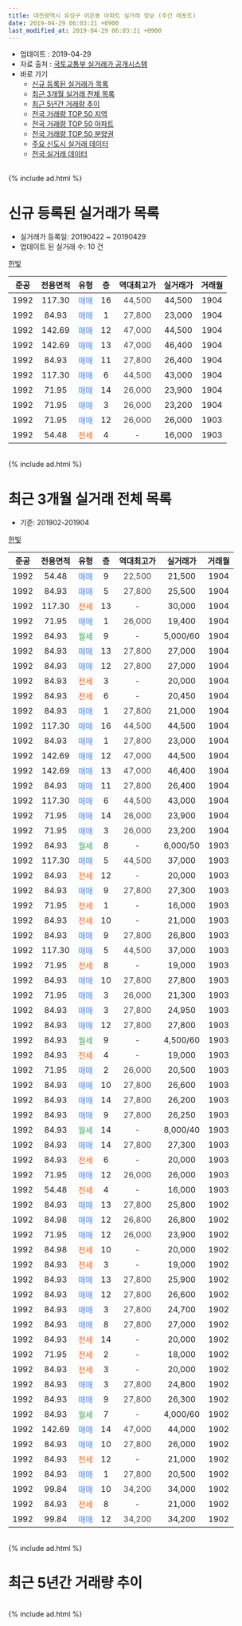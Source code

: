 ```yaml
---
title: 대전광역시 유성구 어은동 아파트 실거래 정보 (주간 레포트)
date: 2019-04-29 06:03:21 +0900
last_modified_at: 2019-04-29 06:03:21 +0900
---
```


* 업데이트 : 2019-04-29
* 자료 출처 : [국토교통부 실거래가 공개시스템](http://rt.molit.go.kr)
* 바로 가기
    * [신규 등록된 실거래가 목록](#신규-등록된-실거래가-목록)
    * [최근 3개월 실거래 전체 목록](#최근-3개월-실거래-전체-목록)
    * [최근 5년간 거래량 추이](#최근-5년간-거래량-추이)
    * [전국 거래량 TOP 50 지역](https://inasie.github.io/apt-trade-info/최근-3개월-전국에서-가장-거래가-많이-발생한-지역)
    * [전국 거래량 TOP 50 아파트](https://inasie.github.io/apt-trade-info/최근-3개월-전국에서-가장-거래가-많이-발생한-아파트)
    * [전국 거래량 TOP 50 분양권](https://inasie.github.io/apt-trade-info/최근-3개월-전국에서-가장-거래가-많이-발생한-분양권)
    * [주요 신도시 실거래 데이터](https://inasie.github.io/apt-trade-info/주요-신도시)
    * [전국 실거래 데이터](https://inasie.github.io/apt-trade-info/전국)
<br>
{% include ad.html %}
<br>

# 신규 등록된 실거래가 목록
* 실거래가 등록일: 20190422 ~ 20190429
* 업데이트 된 실거래 수: 10 건


[한빛](https://search.naver.com/search.naver?query=%EB%8C%80%EC%A0%84%EA%B4%91%EC%97%AD%EC%8B%9C+%EC%9C%A0%EC%84%B1%EA%B5%AC+%EC%96%B4%EC%9D%80%EB%8F%99+%ED%95%9C%EB%B9%9B)

|준공|전용면적|유형|층|역대최고가|실거래가|거래월|
|:---:|:---:|:---:|:---:|:---:|:---:|:---:|
|1992|117.30|<span style="color:#4285f3">매매</span>|16|<span style="color:#444444">44,500</span>|44,500|1904|
|1992|84.93|<span style="color:#4285f3">매매</span>|1|<span style="color:#444444">27,800</span>|23,000|1904|
|1992|142.69|<span style="color:#4285f3">매매</span>|12|<span style="color:#444444">47,000</span>|44,500|1904|
|1992|142.69|<span style="color:#4285f3">매매</span>|13|<span style="color:#444444">47,000</span>|46,400|1904|
|1992|84.93|<span style="color:#4285f3">매매</span>|11|<span style="color:#444444">27,800</span>|26,400|1904|
|1992|117.30|<span style="color:#4285f3">매매</span>|6|<span style="color:#444444">44,500</span>|43,000|1904|
|1992|71.95|<span style="color:#4285f3">매매</span>|14|<span style="color:#444444">26,000</span>|23,900|1904|
|1992|71.95|<span style="color:#4285f3">매매</span>|3|<span style="color:#444444">26,000</span>|23,200|1904|
|1992|71.95|<span style="color:#4285f3">매매</span>|12|<span style="color:#444444">26,000</span>|26,000|1903|
|1992|54.48|<span style="color:#ff5a00">전세</span>|4|<span style="color:#444444">-</span>|16,000|1903|


<br>
{% include ad.html %}
<br>

# 최근 3개월 실거래 전체 목록
* 기준: 201902-201904


[한빛](https://search.naver.com/search.naver?query=%EB%8C%80%EC%A0%84%EA%B4%91%EC%97%AD%EC%8B%9C+%EC%9C%A0%EC%84%B1%EA%B5%AC+%EC%96%B4%EC%9D%80%EB%8F%99+%ED%95%9C%EB%B9%9B)

|준공|전용면적|유형|층|역대최고가|실거래가|거래월|
|:---:|:---:|:---:|:---:|:---:|:---:|:---:|
|1992|54.48|<span style="color:#4285f3">매매</span>|9|<span style="color:#444444">22,500</span>|21,500|1904|
|1992|84.93|<span style="color:#4285f3">매매</span>|5|<span style="color:#444444">27,800</span>|25,500|1904|
|1992|117.30|<span style="color:#ff5a00">전세</span>|13|<span style="color:#444444">-</span>|30,000|1904|
|1992|71.95|<span style="color:#4285f3">매매</span>|1|<span style="color:#444444">26,000</span>|19,400|1904|
|1992|84.93|<span style="color:#34a853">월세</span>|9|<span style="color:#444444">-</span>|5,000/60|1904|
|1992|84.93|<span style="color:#4285f3">매매</span>|13|<span style="color:#444444">27,800</span>|27,000|1904|
|1992|84.93|<span style="color:#4285f3">매매</span>|12|<span style="color:#444444">27,800</span>|27,000|1904|
|1992|84.93|<span style="color:#ff5a00">전세</span>|3|<span style="color:#444444">-</span>|20,000|1904|
|1992|84.93|<span style="color:#ff5a00">전세</span>|6|<span style="color:#444444">-</span>|20,450|1904|
|1992|84.93|<span style="color:#4285f3">매매</span>|1|<span style="color:#444444">27,800</span>|21,000|1904|
|1992|117.30|<span style="color:#4285f3">매매</span>|16|<span style="color:#444444">44,500</span>|44,500|1904|
|1992|84.93|<span style="color:#4285f3">매매</span>|1|<span style="color:#444444">27,800</span>|23,000|1904|
|1992|142.69|<span style="color:#4285f3">매매</span>|12|<span style="color:#444444">47,000</span>|44,500|1904|
|1992|142.69|<span style="color:#4285f3">매매</span>|13|<span style="color:#444444">47,000</span>|46,400|1904|
|1992|84.93|<span style="color:#4285f3">매매</span>|11|<span style="color:#444444">27,800</span>|26,400|1904|
|1992|117.30|<span style="color:#4285f3">매매</span>|6|<span style="color:#444444">44,500</span>|43,000|1904|
|1992|71.95|<span style="color:#4285f3">매매</span>|14|<span style="color:#444444">26,000</span>|23,900|1904|
|1992|71.95|<span style="color:#4285f3">매매</span>|3|<span style="color:#444444">26,000</span>|23,200|1904|
|1992|84.93|<span style="color:#34a853">월세</span>|8|<span style="color:#444444">-</span>|6,000/50|1903|
|1992|117.30|<span style="color:#4285f3">매매</span>|5|<span style="color:#444444">44,500</span>|37,000|1903|
|1992|84.93|<span style="color:#ff5a00">전세</span>|12|<span style="color:#444444">-</span>|20,000|1903|
|1992|84.93|<span style="color:#4285f3">매매</span>|9|<span style="color:#444444">27,800</span>|27,300|1903|
|1992|71.95|<span style="color:#ff5a00">전세</span>|1|<span style="color:#444444">-</span>|16,000|1903|
|1992|84.93|<span style="color:#ff5a00">전세</span>|10|<span style="color:#444444">-</span>|21,000|1903|
|1992|84.93|<span style="color:#4285f3">매매</span>|9|<span style="color:#444444">27,800</span>|26,800|1903|
|1992|117.30|<span style="color:#4285f3">매매</span>|5|<span style="color:#444444">44,500</span>|37,000|1903|
|1992|71.95|<span style="color:#ff5a00">전세</span>|8|<span style="color:#444444">-</span>|19,000|1903|
|1992|84.93|<span style="color:#4285f3">매매</span>|10|<span style="color:#444444">27,800</span>|27,800|1903|
|1992|71.95|<span style="color:#4285f3">매매</span>|3|<span style="color:#444444">26,000</span>|21,300|1903|
|1992|84.93|<span style="color:#4285f3">매매</span>|3|<span style="color:#444444">27,800</span>|24,950|1903|
|1992|84.93|<span style="color:#4285f3">매매</span>|12|<span style="color:#444444">27,800</span>|27,800|1903|
|1992|84.93|<span style="color:#34a853">월세</span>|9|<span style="color:#444444">-</span>|4,500/60|1903|
|1992|84.93|<span style="color:#ff5a00">전세</span>|4|<span style="color:#444444">-</span>|19,000|1903|
|1992|71.95|<span style="color:#4285f3">매매</span>|2|<span style="color:#444444">26,000</span>|20,500|1903|
|1992|84.93|<span style="color:#4285f3">매매</span>|10|<span style="color:#444444">27,800</span>|26,600|1903|
|1992|84.93|<span style="color:#4285f3">매매</span>|14|<span style="color:#444444">27,800</span>|26,200|1903|
|1992|84.93|<span style="color:#4285f3">매매</span>|9|<span style="color:#444444">27,800</span>|26,250|1903|
|1992|84.93|<span style="color:#34a853">월세</span>|14|<span style="color:#444444">-</span>|8,000/40|1903|
|1992|84.93|<span style="color:#4285f3">매매</span>|14|<span style="color:#444444">27,800</span>|27,300|1903|
|1992|84.93|<span style="color:#ff5a00">전세</span>|6|<span style="color:#444444">-</span>|20,000|1903|
|1992|71.95|<span style="color:#4285f3">매매</span>|12|<span style="color:#444444">26,000</span>|26,000|1903|
|1992|54.48|<span style="color:#ff5a00">전세</span>|4|<span style="color:#444444">-</span>|16,000|1903|
|1992|84.93|<span style="color:#4285f3">매매</span>|13|<span style="color:#444444">27,800</span>|25,800|1902|
|1992|84.98|<span style="color:#4285f3">매매</span>|12|<span style="color:#444444">26,800</span>|26,800|1902|
|1992|71.95|<span style="color:#4285f3">매매</span>|12|<span style="color:#444444">26,000</span>|23,900|1902|
|1992|84.98|<span style="color:#ff5a00">전세</span>|10|<span style="color:#444444">-</span>|20,000|1902|
|1992|84.93|<span style="color:#ff5a00">전세</span>|3|<span style="color:#444444">-</span>|19,000|1902|
|1992|84.93|<span style="color:#4285f3">매매</span>|13|<span style="color:#444444">27,800</span>|25,900|1902|
|1992|84.93|<span style="color:#4285f3">매매</span>|12|<span style="color:#444444">27,800</span>|26,600|1902|
|1992|84.93|<span style="color:#4285f3">매매</span>|3|<span style="color:#444444">27,800</span>|24,700|1902|
|1992|84.93|<span style="color:#4285f3">매매</span>|8|<span style="color:#444444">27,800</span>|27,000|1902|
|1992|84.93|<span style="color:#ff5a00">전세</span>|14|<span style="color:#444444">-</span>|20,000|1902|
|1992|71.95|<span style="color:#ff5a00">전세</span>|2|<span style="color:#444444">-</span>|18,000|1902|
|1992|84.93|<span style="color:#ff5a00">전세</span>|3|<span style="color:#444444">-</span>|20,000|1902|
|1992|84.93|<span style="color:#4285f3">매매</span>|3|<span style="color:#444444">27,800</span>|24,800|1902|
|1992|84.93|<span style="color:#4285f3">매매</span>|9|<span style="color:#444444">27,800</span>|26,300|1902|
|1992|84.93|<span style="color:#34a853">월세</span>|7|<span style="color:#444444">-</span>|4,000/60|1902|
|1992|142.69|<span style="color:#4285f3">매매</span>|14|<span style="color:#444444">47,000</span>|44,000|1902|
|1992|84.93|<span style="color:#4285f3">매매</span>|10|<span style="color:#444444">27,800</span>|26,000|1902|
|1992|84.93|<span style="color:#ff5a00">전세</span>|12|<span style="color:#444444">-</span>|21,000|1902|
|1992|84.93|<span style="color:#4285f3">매매</span>|1|<span style="color:#444444">27,800</span>|20,500|1902|
|1992|99.84|<span style="color:#4285f3">매매</span>|10|<span style="color:#444444">34,200</span>|34,000|1902|
|1992|84.93|<span style="color:#ff5a00">전세</span>|8|<span style="color:#444444">-</span>|21,000|1902|
|1992|99.84|<span style="color:#4285f3">매매</span>|12|<span style="color:#444444">34,200</span>|34,200|1902|


<br>
{% include ad.html %}
<br>

# 최근 5년간 거래량 추이


<div style="width:100%;">
    <canvas id="deal_progress" height="200"></canvas>
</div>

<script>
new Chart(document.getElementById("deal_progress"), {
    type: 'line',
    data: {
        labels: ['201404','201405','201406','201407','201408','201409','201410','201411','201412','201501','201502','201503','201504','201505','201506','201507','201508','201509','201510','201511','201512','201601','201602','201603','201604','201605','201606','201607','201608','201609','201610','201611','201612','201701','201702','201703','201704','201705','201706','201707','201708','201709','201710','201711','201712','201801','201802','201803','201804','201805','201806','201807','201808','201809','201810','201811','201812','201901','201902','201903','201904'],
        datasets: [{
            label: '매매',
            pointRadius: 1,
            data: [13, 8, 7, 13, 13, 17, 20, 7, 15, 19, 14, 17, 16, 19, 13, 6, 12, 17, 27, 12, 16, 21, 9, 20, 18, 13, 18, 18, 15, 32, 30, 22, 18, 14, 16, 16, 24, 22, 15, 18, 10, 16, 17, 24, 23, 24, 9, 28, 9, 17, 11, 10, 18, 22, 39, 31, 25, 24, 14, 14, 14],
            borderColor: "rgba(255, 201, 14, 1)",
            backgroundColor: "rgba(255, 201, 14, 0.5)",
            fill: false,
            lineTension: 0
        },{
            label: '전월세',
            pointRadius: 1,
            data: [11, 15, 20, 14, 11, 9, 14, 18, 18, 25, 13, 12, 11, 11, 7, 13, 4, 9, 14, 14, 23, 16, 11, 12, 13, 11, 14, 19, 8, 9, 12, 15, 17, 11, 16, 12, 10, 7, 6, 13, 6, 10, 14, 13, 20, 18, 12, 12, 9, 13, 16, 13, 7, 8, 10, 19, 21, 19, 8, 10, 4],
            borderColor: "rgba(0, 141, 185, 1)",
            backgroundColor: "rgba(0, 141, 185, 0.5)",
            fill: false,
            lineTension: 0
        }
        ]
    },
    options: {
        responsive: true,
        title: {
            display: false
        },
        tooltips: {
            mode: 'index',
            intersect: false
        },
        hover: {
            mode: 'nearest',
            intersect: true
        },
        scales: {
            xAxes: [{
                display: true,
                scaleLabel: {
                    display: true,
                    labelString: '년/월'
                }
            }],
            yAxes: [{
                display: true,
                ticks: {
                    suggestedMin: 0,
                },
                scaleLabel: {
                    display: true,
                    labelString: '실거래 수'
                }
            }]
        }
    }
});

</script>


<br>
{% include ad.html %}
<br>

